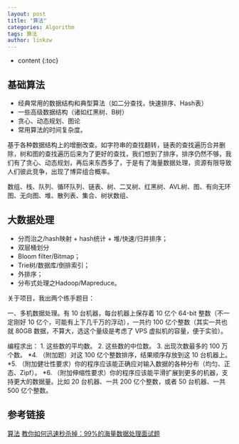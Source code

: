 ```yaml
---
layout: post
title: "算法"
categories: Algorithm
tags: 算法
author: linkzw
---
```


* content
{:toc}

## 基础算法

* 经典常用的数据结构和典型算法（如二分查找，快速排序、Hash表）
* 一些高级数据结构（诸如红黑树、B树）
* 贪心、动态规划、图论
* 常用算法的时间复杂度。


基于各种数据结构上的增删改查。如字符串的查找翻转，链表的查找遍历合并删除，树和图的查找遍历后来为了更好的查找，我们想到了排序，排序仍然不够，我们有了贪心、动态规划，再后来东西多了，于是有了海量数据处理，资源有限导致人们彼此竞争，出现了博弈组合概率。


数组、栈、队列、循环队列、链表、树、二叉树、红黑树、AVL树、图、有向无环图、无向图、堆、散列表、集合、树状数组、

## 大数据处理

* 分而治之/hash映射 + hash统计 + 堆/快速/归并排序；
* 双层桶划分
* Bloom filter/Bitmap；
* Trie树/数据库/倒排索引；
* 外排序；
* 分布式处理之Hadoop/Mapreduce。


关于项目，我出两个练手题目：

一、多机数据处理。有 10 台机器，每台机器上保存着 10 亿个 64-bit 整数（不一定刚好 10 亿个，可能有上下几千万的浮动），一共约 100 亿个整数（其实一共也就 80GB 数据，不算大，选这个量级是考虑了 VPS 虚拟机的容量，便于实验）。

编程求出：
	1. 这些数的平均数。
	2. 这些数的中位数。
	3. 出现次数最多的 100 万个数。
	*4. （附加题）对这 100 亿个整数排序，结果顺序存放到这 10 台机器上。
	*5. （附加健壮性要求）你的程序应该能正确应对输入数据的各种分布（均匀、正态、Zipf）。
	*6. （附加伸缩性要求）你的程序应该能平滑扩展到更多的机器，支持更大的数据量。比如 20 台机器、一共 200 亿个整数，或者 50 台机器、一共 500 亿个整数。
 


 ## 参考链接
 
 [算法](https://github.com/julycoding/The-Art-Of-Programming-By-July/blob/master/ebook/zh/00.01.md)
 [教你如何迅速秒杀掉：99%的海量数据处理面试题](https://blog.csdn.net/v_july_v/article/details/7382693)
 
